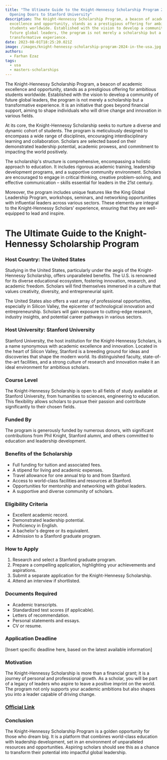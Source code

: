 ```yaml
---
title: "The Ultimate Guide to the Knight-Hennessy Scholarship Program 2024:
  Opening Doors to Stanford University"
description: The Knight-Hennessy Scholarship Program, a beacon of academic
  excellence and opportunity, stands as a prestigious offering for ambitious
  students worldwide. Established with the vision to develop a community of
  future global leaders, the program is not merely a scholarship but a
  transformative experience.
date: 2023-08-01T18:25:20.021Z
image: /images/knight-hennessy-scholarship-program-2024-in-the-usa.jpg
authors:
  - Farhan Ezaz
tags:
  - usa
  - masters-scholarships
---
```

The Knight-Hennessy Scholarship Program, a beacon of academic excellence and opportunity, stands as a prestigious offering for ambitious students worldwide. Established with the vision to develop a community of future global leaders, the program is not merely a scholarship but a transformative experience. It is an initiative that goes beyond financial support, aiming to shape individuals who will drive change and innovation in various fields.

At its core, the Knight-Hennessy Scholarship seeks to nurture a diverse and dynamic cohort of students. The program is meticulously designed to encompass a wide range of disciplines, encouraging interdisciplinary learning and collaboration. Scholars are selected based on their demonstrated leadership potential, academic prowess, and commitment to impacting the world positively.

The scholarship's structure is comprehensive, encompassing a holistic approach to education. It includes rigorous academic training, leadership development programs, and a supportive community environment. Scholars are encouraged to engage in critical thinking, creative problem-solving, and effective communication – skills essential for leaders in the 21st century.

Moreover, the program includes unique features like the King Global Leadership Program, workshops, seminars, and networking opportunities with influential leaders across various sectors. These elements are integral to the Knight-Hennessy Scholars' experience, ensuring that they are well-equipped to lead and inspire.

# The Ultimate Guide to the Knight-Hennessy Scholarship Program

### **Host Country: The United States**

Studying in the United States, particularly under the aegis of the Knight-Hennessy Scholarship, offers unparalleled benefits. The U.S. is renowned for its diverse educational ecosystem, fostering innovation, research, and academic freedom. Scholars will find themselves immersed in a culture that values creativity, diversity, and entrepreneurial spirit.

The United States also offers a vast array of professional opportunities, especially in Silicon Valley, the epicenter of technological innovation and entrepreneurship. Scholars will gain exposure to cutting-edge research, industry insights, and potential career pathways in various sectors.

### **Host University: Stanford University**

Stanford University, the host institution for the Knight-Hennessy Scholars, is a name synonymous with academic excellence and innovation. Located in the heart of Silicon Valley, Stanford is a breeding ground for ideas and discoveries that shape the modern world. Its distinguished faculty, state-of-the-art facilities, and a strong culture of research and innovation make it an ideal environment for ambitious scholars.

### **Course Level**

The Knight-Hennessy Scholarship is open to all fields of study available at Stanford University, from humanities to sciences, engineering to education. This flexibility allows scholars to pursue their passion and contribute significantly to their chosen fields.

### **Funded By**

The program is generously funded by numerous donors, with significant contributions from Phil Knight, Stanford alumni, and others committed to education and leadership development.

### **Benefits of the Scholarship**

* Full funding for tuition and associated fees.
* A stipend for living and academic expenses.
* Travel allowance for one annual trip to and from Stanford.
* Access to world-class facilities and resources at Stanford.
* Opportunities for mentorship and networking with global leaders.
* A supportive and diverse community of scholars.

### **Eligibility Criteria**

* Excellent academic record.
* Demonstrated leadership potential.
* Proficiency in English.
* A bachelor's degree or its equivalent.
* Admission to a Stanford graduate program.

### **How to Apply**

1. Research and select a Stanford graduate program.
2. Prepare a compelling application, highlighting your achievements and aspirations.
3. Submit a separate application for the Knight-Hennessy Scholarship.
4. Attend an interview if shortlisted.

### **Documents Required**

* Academic transcripts.
* Standardized test scores (if applicable).
* Letters of recommendation.
* Personal statements and essays.
* CV or resume.

### **Application Deadline**

\[Insert specific deadline here, based on the latest available information]

### **Motivation**

The Knight-Hennessy Scholarship is more than a financial grant; it is a journey of personal and professional growth. As a scholar, you will be part of a legacy of leaders who aspire to leave a positive imprint on the world. The program not only supports your academic ambitions but also shapes you into a leader capable of driving change.

### [O﻿fficial Link](https://knight-hennessy.stanford.edu/program-overview)

### **Conclusion**

The Knight-Hennessy Scholarship Program is a golden opportunity for those who dream big. It is a platform that combines world-class education with leadership development, set in an environment of unparalleled resources and opportunities. Aspiring scholars should see this as a chance to transform their potential into impactful global leadership.